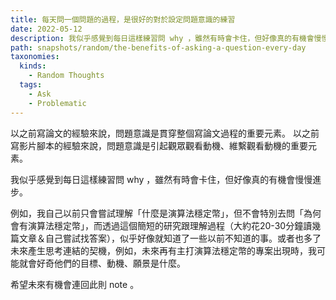 ```yaml
---
title: 每天問一個問題的過程，是很好的對於設定問題意識的練習
date: 2022-05-12
description: 我似乎感覺到每日這樣練習問 why ，雖然有時會卡住，但好像真的有機會慢慢進步。
path: snapshots/random/the-benefits-of-asking-a-question-every-day
taxonomies:
  kinds: 
    - Random Thoughts
  tags: 
    - Ask
    - Problematic
---
```


以之前寫論文的經驗來說，問題意識是貫穿整個寫論文過程的重要元素。
以之前寫影片腳本的經驗來說，問題意識是引起觀眾觀看動機、維繫觀看動機的重要元素。

我似乎感覺到每日這樣練習問 why ，雖然有時會卡住，但好像真的有機會慢慢進步。

例如，我自己以前只會嘗試理解「什麼是演算法穩定幣」，但不會特別去問「為何會有演算法穩定幣」，而透過這個簡短的研究跟理解過程（大約花20-30分鐘讀幾篇文章＆自己嘗試找答案），似乎好像就知道了一些以前不知道的事。或者也多了未來產生思考連結的契機，例如，未來再有主打演算法穩定幣的專案出現時，我可能就會好奇他們的目標、動機、願景是什麼。

希望未來有機會連回此則 note 。